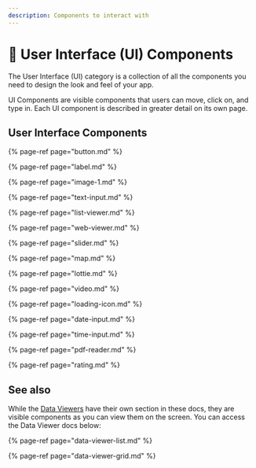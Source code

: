 ```yaml
---
description: Components to interact with
---
```


# 🔘 User Interface \(UI\) Components

The User Interface \(UI\) category is a collection of all the components you need to design the look and feel of your app. 

UI Components are visible components that users can move, click on, and type in. Each UI component is described in greater detail on its own page.

## User Interface Components

{% page-ref page="button.md" %}

{% page-ref page="label.md" %}

{% page-ref page="image-1.md" %}

{% page-ref page="text-input.md" %}

{% page-ref page="list-viewer.md" %}

{% page-ref page="web-viewer.md" %}

{% page-ref page="slider.md" %}

{% page-ref page="map.md" %}

{% page-ref page="lottie.md" %}

{% page-ref page="video.md" %}

{% page-ref page="loading-icon.md" %}

{% page-ref page="date-input.md" %}

{% page-ref page="time-input.md" %}

{% page-ref page="pdf-reader.md" %}

{% page-ref page="rating.md" %}

## See also

While the [Data Viewers](data-viewers.md) have their own section in these docs, they are visible components as you can view them on the screen. You can access the Data Viewer docs below:

{% page-ref page="data-viewer-list.md" %}

{% page-ref page="data-viewer-grid.md" %}

